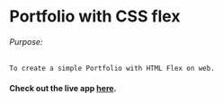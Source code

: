 # Portfolio with CSS flex

###### Purpose:
    To create a simple Portfolio with HTML Flex on web.

#### Check out the live app [here](https://priyanka23-brs.github.io/Portofolio-with-CSS-Grid/).
